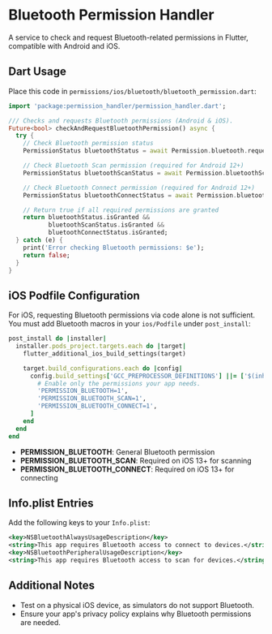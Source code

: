 # Bluetooth Permission Handler

A service to check and request Bluetooth-related permissions in Flutter, compatible with Android and iOS.

## Dart Usage

Place this code in `permissions/ios/bluetooth/bluetooth_permission.dart`:

```dart
import 'package:permission_handler/permission_handler.dart';

/// Checks and requests Bluetooth permissions (Android & iOS).
Future<bool> checkAndRequestBluetoothPermission() async {
  try {
    // Check Bluetooth permission status
    PermissionStatus bluetoothStatus = await Permission.bluetooth.request();

    // Check Bluetooth Scan permission (required for Android 12+)
    PermissionStatus bluetoothScanStatus = await Permission.bluetoothScan.request();

    // Check Bluetooth Connect permission (required for Android 12+)
    PermissionStatus bluetoothConnectStatus = await Permission.bluetoothConnect.request();

    // Return true if all required permissions are granted
    return bluetoothStatus.isGranted && 
           bluetoothScanStatus.isGranted && 
           bluetoothConnectStatus.isGranted;
  } catch (e) {
    print('Error checking Bluetooth permissions: $e');
    return false;
  }
}
```

## iOS Podfile Configuration

For iOS, requesting Bluetooth permissions via code alone is not sufficient.  
You must add Bluetooth macros in your `ios/Podfile` under `post_install`:

```ruby
post_install do |installer|
  installer.pods_project.targets.each do |target|
    flutter_additional_ios_build_settings(target)

    target.build_configurations.each do |config|
      config.build_settings['GCC_PREPROCESSOR_DEFINITIONS'] ||= ['$(inherited)',
        # Enable only the permissions your app needs.
        'PERMISSION_BLUETOOTH=1',
        'PERMISSION_BLUETOOTH_SCAN=1',
        'PERMISSION_BLUETOOTH_CONNECT=1',
      ]
    end
  end
end
```

- **PERMISSION_BLUETOOTH**: General Bluetooth permission
- **PERMISSION_BLUETOOTH_SCAN**: Required on iOS 13+ for scanning
- **PERMISSION_BLUETOOTH_CONNECT**: Required on iOS 13+ for connecting

## Info.plist Entries

Add the following keys to your `Info.plist`:

```xml
<key>NSBluetoothAlwaysUsageDescription</key>
<string>This app requires Bluetooth access to connect to devices.</string>
<key>NSBluetoothPeripheralUsageDescription</key>
<string>This app requires Bluetooth access to scan for devices.</string>
```

## Additional Notes

- Test on a physical iOS device, as simulators do not support Bluetooth.
- Ensure your app's privacy policy explains why Bluetooth permissions are needed.

